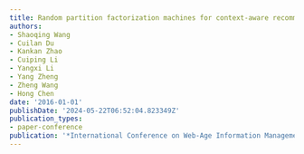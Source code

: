 ```yaml
---
title: Random partition factorization machines for context-aware recommendations
authors:
- Shaoqing Wang
- Cuilan Du
- Kankan Zhao
- Cuiping Li
- Yangxi Li
- Yang Zheng
- Zheng Wang
- Hong Chen
date: '2016-01-01'
publishDate: '2024-05-22T06:52:04.823349Z'
publication_types:
- paper-conference
publication: '*International Conference on Web-Age Information Management*'
---
```

